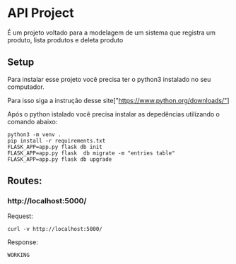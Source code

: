 # API Project

É um projeto voltado para a modelagem de um sistema que registra um produto, lista produtos
e deleta produto

## Setup

Para instalar esse projeto você precisa ter o python3 instalado no seu computador.

Para isso siga a instrução desse site["https://www.python.org/downloads/"]

Após o python istalado você precisa instalar as depedências utilizando o comando abaixo:

```
python3 -m venv .
pip install -r requirements.txt
FLASK_APP=app.py flask db init
FLASK_APP=app.py flask  db migrate -m "entries table"
FLASK_APP=app.py flask db upgrade
```

## Routes:

### http://localhost:5000/
Request:

```
curl -v http://localhost:5000/
```

Response:

```
WORKING
```
